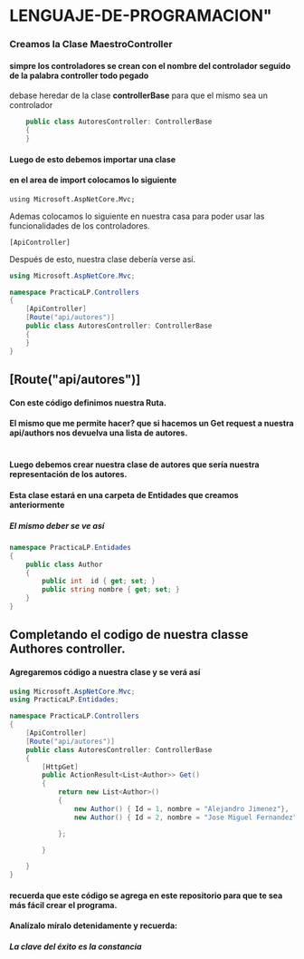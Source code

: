 # LENGUAJE-DE-PROGRAMACION" 

### Creamos la Clase MaestroController
#### simpre los controladores se crean con el nombre del controlador seguido de la palabra controller todo pegado


debase heredar de la clase **controllerBase** para que el mismo sea un controlador
~~~C#
    public class AutoresController: ControllerBase
    {
    }
~~~    

#### Luego de esto debemos importar una clase

#### en el area de import colocamos lo siguiente
    using Microsoft.AspNetCore.Mvc;


Ademas colocamos lo siguiente en nuestra casa para poder usar las funcionalidades de los controladores.

    [ApiController]

Después de esto, nuestra clase debería verse así.
~~~c#
using Microsoft.AspNetCore.Mvc;

namespace PracticaLP.Controllers
{
    [ApiController]
    [Route("api/autores")]
    public class AutoresController: ControllerBase
    {
    }
}

~~~

## [Route("api/autores")]
#### Con este código definimos nuestra Ruta.
#### El mismo que me permite hacer? que si hacemos un Get request a nuestra api/authors nos devuelva una lista de autores.

#
#### Luego debemos crear nuestra clase de autores que sería nuestra representación de los autores.

#### Esta clase estará en una carpeta de Entidades que creamos anteriormente

##### El mismo deber se ve así

~~~c#
namespace PracticaLP.Entidades
{
    public class Author
    {
        public int  id { get; set; }
        public string nombre { get; set; }
    }
}
~~~

## Completando el codigo de nuestra classe Authores controller.

#### Agregaremos código a nuestra clase y se verá así
~~~c#
using Microsoft.AspNetCore.Mvc;
using PracticaLP.Entidades;

namespace PracticaLP.Controllers
{
    [ApiController]
    [Route("api/autores")]
    public class AutoresController: ControllerBase
    {
        [HttpGet]
        public ActionResult<List<Author>> Get()
        {
            return new List<Author>()
            {
                new Author() { Id = 1, nombre = "Alejandro Jimenez"},
                new Author() { Id = 2, nombre = "Jose Miguel Fernandez"}

            };

        }

    }
}

~~~
####   recuerda que este código se agrega en este repositorio para que te sea más fácil crear el programa.
####   Analízalo míralo detenidamente y recuerda:
####   ***La clave del éxito es la constancia***

